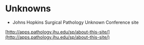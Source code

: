 # Unknowns

* Johns Hopkins Surgical Pathology Unknown Conference site

[http://apps.pathology.jhu.edu/sp/about-this-site/](http://apps.pathology.jhu.edu/sp/about-this-site/)

